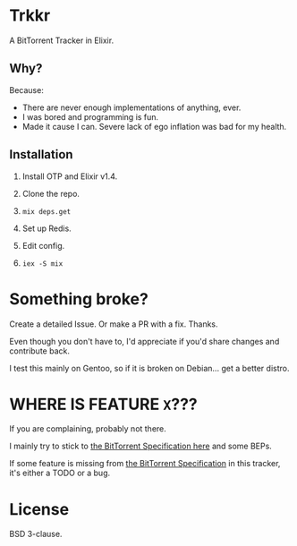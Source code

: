 # Trkkr

A BitTorrent Tracker in Elixir.

## Why?
Because:
- There are never enough implementations of anything, ever.
- I was bored and programming is fun.
- Made it cause I can. Severe lack of ego inflation was bad for my health.

## Installation

1) Install OTP and Elixir v1.4.

2) Clone the repo.

3) `mix deps.get`

4) Set up Redis.

5) Edit config.

6) `iex -S mix`

# Something broke?
Create a detailed Issue. Or make a PR with a fix.
Thanks.

Even though you don't have to, I'd appreciate if you'd share changes and contribute back.

I test this mainly on Gentoo, so if it is broken on Debian... get a better distro.

# WHERE IS FEATURE `X`???
If you are complaining, probably not there.

I mainly try to stick to [the BitTorrent Specification here](btspec) and some BEPs.

If some feature is missing from [the BitTorrent Specification](btspec) in this tracker, it's either a 
TODO or a bug.

[btspec]: https://wiki.theory.org/BitTorrentSpecification
# License
BSD 3-clause.
